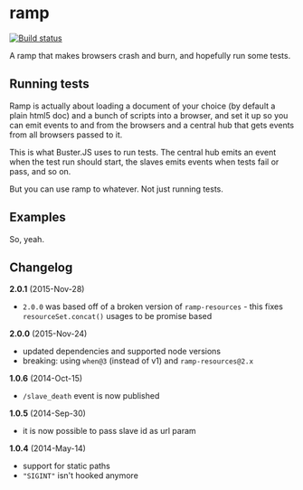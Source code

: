 # ramp

[![Build status](https://secure.travis-ci.org/busterjs/ramp.png?branch=master)](http://travis-ci.org/busterjs/ramp)

A ramp that makes browsers crash and burn, and hopefully run some tests.

## Running tests

Ramp is actually about loading a document of your choice (by default a plain html5 doc) and a bunch of scripts into a browser, and set it up so you can emit events to and from the browsers and a central hub that gets events from all browsers passed to it.

This is what Buster.JS uses to run tests. The central hub emits an event when the test run should start, the slaves emits events when tests fail or pass, and so on.

But you can use ramp to whatever. Not just running tests.

## Examples

So, yeah.


## Changelog

**2.0.1** (2015-Nov-28)

* `2.0.0` was based off of a broken version of `ramp-resources` - this fixes `resourceSet.concat()` usages to be promise based

**2.0.0** (2015-Nov-24)

* updated dependencies and supported node versions
* breaking: using `when@3` (instead of v1) and `ramp-resources@2.x`

**1.0.6** (2014-Oct-15)

* `/slave_death` event is now published

**1.0.5** (2014-Sep-30)

* it is now possible to pass slave id as url param

**1.0.4** (2014-May-14)

* support for static paths
* `"SIGINT"` isn't hooked anymore
